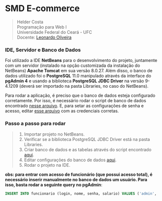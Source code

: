 # SMD E-commerce
> Helder Costa  
> Programação para Web I  
> Universidade Federal do Ceará - UFC  
> Docente: [Leonardo Oliveira](http://lattes.cnpq.br/2880668102587861)  

### IDE, Servidor e Banco de Dados
Foi utilizado a IDE **NetBeans** para o desenvolvimento do projeto, juntamente com um servidor (instalado na opção customizada da instalação do NetBeans) **Apache Tomcat** em sua versão 8.0.27.
Além disso, o banco de dados utilizado foi o **PostgreSQL** 11.0 manipulado através da interface do **pgAdmin 4** e usando a biblioteca **PostgreSQL JDBC Driver** na versão 9-4.1209 (deverá ser importado na pasta Libraries, no caso do NetBeans).

Para rodar a aplicação, é preciso que o banco de dados esteja configurado corretamente. Por isso, é necessário rodar o script de banco de dados encontrado [nesse arquivo](https://github.com/heldercostaa/web1-e_commerce/blob/master/src/java/_database/script_ddl.sql).
E, para setar as configurações de senha e acesso, editar [esse arquivo](https://github.com/heldercostaa/web1-e_commerce/blob/master/src/java/config/Configuracao.java) com as credenciais corretas.

### Passo a passo para rodar
> 1. Importar projeto no NetBeans.
> 2. Verificar se a biblioteca PostgreSQL JDBC Driver está na pasta Libraries.
> 3. Criar banco de dados e as tabelas através do script encontrado [aqui](https://github.com/heldercostaa/web1-e_commerce/blob/master/src/java/_database/script_ddl.sql).
> 4. Editar configurações do banco de dados [aqui](https://github.com/heldercostaa/web1-e_commerce/blob/master/src/java/config/Configuracao.java).
> 5. Rodar o projeto na IDE.

**obs: para entrar com acesso de funcionário (que possui acesso total), é necessário inserir manualmente no banco de dados um usuário. Para isso, basta rodar a seguinte query no pgAdmin**:
```SQL
INSERT INTO funcionario (login, nome, senha, salario) VALUES ('admin', 'administrador', 'admin', 0);
```

<!-- 
    Para saber mais sobre a sintaxe markdown, veja [este guia](https://guides.github.com/features/mastering-markdown/). 
-->